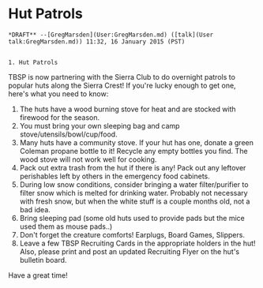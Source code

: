 # Hut Patrols

    *DRAFT** --[GregMarsden](User:GregMarsden.md) ([talk](User talk:GregMarsden.md)) 11:32, 16 January 2015 (PST)


    1. Hut Patrols
TBSP is now partnering with the Sierra Club to do overnight patrols to popular huts along the Sierra Crest! If you're lucky enough to get one, here's what you need to know:

  1. The huts have a wood burning stove for heat and are stocked with firewood for the season. 
  1. You must bring your own sleeping bag and camp stove/utensils/bowl/cup/food.
  1. Many huts have a community stove. If your hut has one, donate a green Coleman propane bottle to it! Recycle any empty bottles you find. The wood stove will not work well for cooking.
  1. Pack out extra trash from the hut if there is any! Pack out any leftover perishables left by others in the emergency food cabinets.
  1. During low snow conditions, consider bringing a water filter/purifier to filter snow which is melted for drinking water. Probably not necessary with fresh snow, but when the white stuff is a couple months old, not a bad idea.
  1. Bring sleeping pad (some old huts used to provide pads but the mice used them as mouse pads..)
  1. Don't forget the creature comforts! Earplugs, Board Games, Slippers.
  1. Leave a few TBSP Recruiting Cards in the appropriate holders in the hut! Also, please print and post an updated Recruiting Flyer on the hut's bulletin board. 

Have a great time!